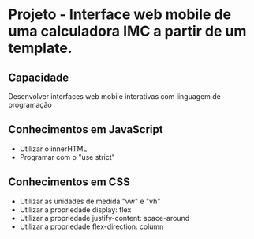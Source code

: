 # Projeto - Interface web mobile de uma calculadora IMC a partir de um template.

## Capacidade
Desenvolver interfaces web mobile interativas com linguagem de programação

## Conhecimentos em JavaScript
- Utilizar o innerHTML
- Programar com o "use strict"

## Conhecimentos em CSS
- Utilizar as unidades de medida "vw" e "vh"
- Utilizar a propriedade display: flex
- Utilizar a propriedade justify-content: space-around
- Utilizar a propriedade flex-direction: column